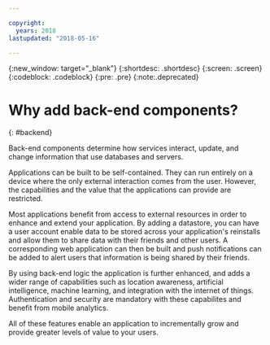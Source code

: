 ```yaml
---

copyright:
  years: 2018
lastupdated: "2018-05-16"

---
```

{:new_window: target="_blank"}
{:shortdesc: .shortdesc}
{:screen: .screen}
{:codeblock: .codeblock}
{:pre: .pre}
{:note:.deprecated}

# Why add back-end components?
{: #backend}

Back-end components determine how services interact, update, and change information that use databases and servers.

Applications can be built to be self-contained. They can run entirely on a device where the only external interaction comes from the user. However, the capabilities and the value that the applications can provide are restricted.

Most applications benefit from access to external resources in order to enhance and extend your application. By adding a datastore, you can have a user account enable data to be stored across your application's reinstalls and allow them to share data with their friends and other users. A corresponding web application can then be built and push notifications can be added to alert users that information is being shared by their friends.

By using back-end logic the application is further enhanced, and adds a wider range of capabilities such as location awareness, artificial intelligence, machine learning, and integration with the internet of things. Authentication and security are mandatory with these capabilites and benefit from mobile analytics.

All of these features enable an application to incrementally grow and provide greater levels of value to your users.
